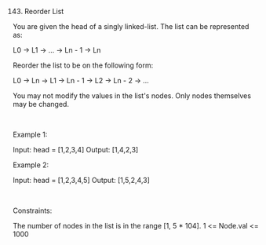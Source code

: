 143. Reorder List

You are given the head of a singly linked-list. The list can be represented as:

L0 → L1 → … → Ln - 1 → Ln


Reorder the list to be on the following form:

L0 → Ln → L1 → Ln - 1 → L2 → Ln - 2 → …


You may not modify the values in the list's nodes. Only nodes themselves may be changed.

 

Example 1:

Input: head = [1,2,3,4]
Output: [1,4,2,3]


Example 2:

Input: head = [1,2,3,4,5]
Output: [1,5,2,4,3]


 

Constraints:

The number of nodes in the list is in the range [1, 5 * 104].
1 <= Node.val <= 1000